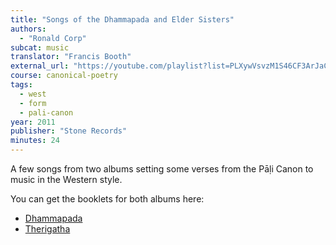 ```yaml
---
title: "Songs of the Dhammapada and Elder Sisters"
authors:
  - "Ronald Corp"
subcat: music
translator: "Francis Booth"
external_url: "https://youtube.com/playlist?list=PLXywVsvzM1S46CF3ArJaCdYktjiXWF09c"
course: canonical-poetry
tags:
  - west
  - form
  - pali-canon
year: 2011
publisher: "Stone Records"
minutes: 24
---
```


A few songs from two albums setting some verses from the Pāḷi Canon to music in the Western style.

You can get the booklets for both albums here:
  - [Dhammapada](https://web.archive.org/web/20240226081248if_/https://stonerecords.co.uk/wp-content/uploads/2013/03/5060192780055-Booklet.pdf)
  - [Therigatha](https://web.archive.org/web/20210625064436if_/https://stonerecords.co.uk/wp-content/uploads/2013/11/5060192780369-Booklet.pdf)
